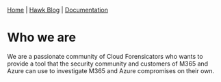 ﻿[Home](index.md) |
[Hawk Blog](blog.md) |
[Documentation](documentation.md)
#  Who we are
We are a passionate community of Cloud Forensicators who wants to provide a tool that the security community and customers of M365 and Azure can use to investigate M365 and Azure compromises on their own.